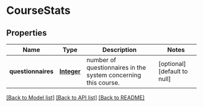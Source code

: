# CourseStats
## Properties

Name | Type | Description | Notes
------------ | ------------- | ------------- | -------------
**questionnaires** | [**Integer**](integer.md) | number of questionnaires in the system concerning this course. | [optional] [default to null]

[[Back to Model list]](../README.md#documentation-for-models) [[Back to API list]](../README.md#documentation-for-api-endpoints) [[Back to README]](../README.md)

